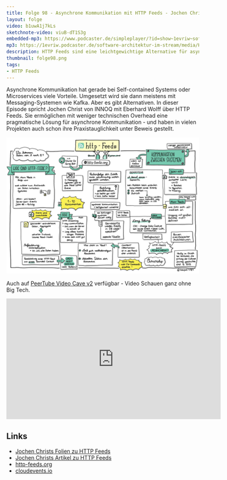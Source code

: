 ```yaml
---
title: Folge 98 - Asynchrone Kommunikation mit HTTP Feeds - Jochen Christ
layout: folge
video: b1uwA1j7kLs
sketchnote-video: viuB-dT1S3g
embedded-mp3: https://www.podcaster.de/simpleplayer/?id=show~1evriw~software-architektur-im-stream~pod-a72f7feac1cdfaa266d6e5f16b&v=1642177096
mp3: https://1evriw.podcaster.de/software-architektur-im-stream/media/HTTP-Feeds.mp3
description: HTTP Feeds sind eine leichtgewichtige Alternative für asynchrone Kommunikation. 
thumbnail: folge98.png
tags:
- HTTP Feeds
---
```


Asynchrone Kommunikation hat gerade bei Self-contained Systems oder
Microservices viele Vorteile. Umgesetzt wird sie dann meistens mit
Messaging-Systemen wie Kafka. Aber es gibt Alternativen. In dieser
Episode spricht Jochen Christ von INNOQ mit Eberhard Wolff über HTTP
Feeds. Sie ermöglichen mit weniger technischen Overhead eine
pragmatische Lösung für asynchrone Kommunikation - und haben in vielen
Projekten auch schon ihre Praxistauglichkeit unter Beweis gestellt.

![Sketchnotes](/sketchnotes/folge98.jfif)

Auch auf [PeerTube Video Cave
v2](https://video-cave-v2.de/c/software_architektur_im_stream/videos)
verfügbar - Video Schauen ganz ohne Big Tech.

<center>
<iframe title="Junior oder Senior - Was ist der Unterschied?"
width="560" height="315"
src="https://video-cave-v2.de/videos/embed/aT938CWHLR732DxFsCxoF8"
frameborder="0" allowfullscreen="" sandbox="allow-same-origin
allow-scripts allow-popups"></iframe>
</center>


## Links

* [Jochen Christs Folien zu HTTP Feeds](https://www.innoq.com/de/talks/2021/12/http-feeds-asynchrone-schnittstellen-ohne-middleware-innoq-technology-day-2021/)
* [Jochen Christs Artikel zu HTTP Feeds](https://www.heise.de/hintergrund/HTTP-Feeds-Asynchrone-Schnittstellen-ohne-Kafka-oder-RabbitMQ-6245490.html)
* [http-feeds.org](https://www.http-feeds.org)
* [cloudevents.io](https://cloudevents.io)
